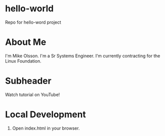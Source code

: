 # hello-world
Repo for hello-word project

# About Me
I'm Mike Olsson.  I'm a Sr Systems Engineer.
I'm currently contracting for the Linux Foundation. 

# Subheader

Watch tutorial on YouTube!

# Local Development

1. Open index.html in your browser.
